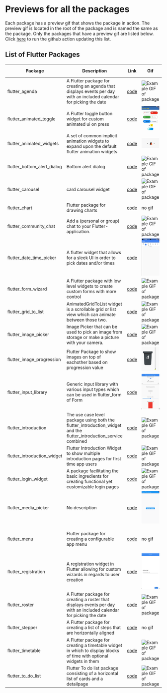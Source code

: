 # Previews for all the packages
Each package has a preview gif that shows the package in action. The preview gif is located in the root of the package and is named the same as the package.
Only the packages that have a preview gif are listed below.
Click [here](https://github.com/Iconica-Development/.github/actions/workflows/features.yml) to run the github action updating this list. 

## List of Flutter Packages

| Package | Description | Link | Gif | Image | Figma Design | Clickable prototype|
| ------- | ----------- | ---- | --- | ----- | ------------ | ------------------ |
| flutter_agenda | A Flutter package for creating an agenda that displays events per day with an included calendar for picking the date | [code](https://github.com/Iconica-Development/flutter_agenda) | ![Example GIF of package](https://github.com/Iconica-Development/flutter_agenda/blob/master/agenda.gif) |  no image |  | [Clickable Prototype](https://www.figma.com/proto/4WkjwynOz5wFeFBRqTHPeP/Iconica-Design-System?page-id=340%3A611\u0026amp;type=design\u0026amp;node-id=433-15620\u0026amp;viewport=-160%2C212%2C0.17\u0026amp;t=5fagYht1Mhp7ZCIJ-1\u0026amp;scaling=scale-down\u0026amp;starting-point-node-id=433%3A15620\u0026amp;show-proto-sidebar=1\u0026amp;mode=design\") |
| flutter_animated_toggle | A Flutter toggle button widget for custom animated ui on press | [code](https://github.com/Iconica-Development/flutter_animated_toggle) | ![Example GIF of package](https://github.com/Iconica-Development/flutter_animated_toggle/blob/master/animated_toggle.gif) |  no image | [Figma Design](https://www.figma.com/file/4WkjwynOz5wFeFBRqTHPeP/Iconica-Design-System?type=design\u0026amp;node-id=356%3A3326\u0026amp;mode=design\u0026amp;t=XulkAJNPQ32ARxWh-1\") |  |
| flutter_animated_widgets | A set of common implicit animation widgets to expand upon the default flutter animation widgets | [code](https://github.com/Iconica-Development/flutter_animated_widgets) | ![Example GIF of package](https://github.com/Iconica-Development/flutter_animated_widgets/blob/master/example.gif) |  no image | [Figma Design](https://www.figma.com/file/4WkjwynOz5wFeFBRqTHPeP/Iconica-Design-System?type=design\u0026amp;node-id=356%3A3329\u0026amp;mode=design\u0026amp;t=XulkAJNPQ32ARxWh-1\") |  |
| flutter_bottom_alert_dialog | Bottom alert dialog | [code](https://github.com/Iconica-Development/flutter_bottom_alert_dialog) | ![Example GIF of package](https://github.com/Iconica-Development/flutter_bottom_alert_dialog/blob/master/flutter_bottom_alert_dialog.gif) |  no image |  | [Clickable Prototype](https://www.figma.com/proto/4WkjwynOz5wFeFBRqTHPeP/Iconica-Design-System?type=design\u0026amp;node-id=340-611\u0026amp;viewport=-243%2C199%2C0.3\u0026amp;t=XulkAJNPQ32ARxWh-0\u0026amp;scaling=min-zoom\u0026amp;starting-point-node-id=430%3A15520\u0026amp;show-proto-sidebar=1\") |
| flutter_carousel | card carousel widget | [code](https://github.com/Iconica-Development/flutter_carousel) | ![Example GIF of package](https://github.com/Iconica-Development/flutter_carousel/blob/master/carousel.gif) |  no image | [Figma Design](https://www.figma.com/file/4WkjwynOz5wFeFBRqTHPeP/Iconica-Design-System?type=design\u0026amp;node-id=357%3A3335\u0026amp;mode=design\u0026amp;t=XulkAJNPQ32ARxWh-1\") |  |
| flutter_chart | Flutter package for drawing charts | [code](https://github.com/Iconica-Development/flutter_chart) |  no gif  | ![Example Image of package](https://github.com/Iconica-Development/flutter_chart/blob/master/example.png) | [Figma Design](https://www.figma.com/file/4WkjwynOz5wFeFBRqTHPeP/Iconica-Design-System?type=design\u0026amp;node-id=357%3A3339\u0026amp;mode=design\u0026amp;t=XulkAJNPQ32ARxWh-1\") |  |
| flutter_community_chat | Add a (personal or group) chat to your Flutter-application. | [code](https://github.com/Iconica-Development/flutter_community_chat) | ![Example GIF of package](https://github.com/Iconica-Development/flutter_community_chat/blob/master/example.gif) |  no image |  | [Clickable Prototype](https://www.figma.com/proto/PRJoVXQ5aOjAICfkQdAq2A/Iconica-User-Stories?page-id=1%3A2\u0026amp;type=design\u0026amp;node-id=56-6837\u0026amp;viewport=279%2C2452%2C0.2\u0026amp;t=E7Al3Xng2WXnbCEQ-1\u0026amp;scaling=scale-down\u0026amp;starting-point-node-id=56%3A6837\u0026amp;mode=design\") |
| flutter_date_time_picker | A flutter widget that allows for a sleek UI in order to pick dates and/or times | [code](https://github.com/Iconica-Development/flutter_date_time_picker) | ![Example GIF of package](https://github.com/Iconica-Development/flutter_date_time_picker/blob/master/dropdown_date_time_picker.gif) |  no image |  | [Clickable Prototype](https://www.figma.com/proto/4WkjwynOz5wFeFBRqTHPeP/Iconica-Design-System?type=design\u0026amp;node-id=340-611\u0026amp;viewport=-1987%2C15%2C0.3\u0026amp;t=XulkAJNPQ32ARxWh-0\u0026amp;scaling=min-zoom\u0026amp;starting-point-node-id=381%3A8571\u0026amp;show-proto-sidebar=1\") |
| flutter_form_wizard | A Flutter package with low level widgets to create custom forms with more control | [code](https://github.com/Iconica-Development/flutter_form_wizard) | ![Example GIF of package](https://github.com/Iconica-Development/flutter_form_wizard/blob/master/flutter_form.gif) |  no image |  | [Clickable Prototype](https://www.figma.com/proto/4WkjwynOz5wFeFBRqTHPeP/Iconica-Design-System?type=design\u0026amp;node-id=340-611\u0026amp;viewport=-201%2C47%2C0.11\u0026amp;t=XulkAJNPQ32ARxWh-0\u0026amp;scaling=min-zoom\u0026amp;starting-point-node-id=516%3A2399\u0026amp;show-proto-sidebar=1\") |
| flutter_grid_to_list | AnimatedGridToList widget is a scrollable grid or list view which can animate between those two. | [code](https://github.com/Iconica-Development/flutter_grid_to_list) | ![Example GIF of package](https://github.com/Iconica-Development/flutter_grid_to_list/blob/master/flutter_grid_to_list.gif) |  no image |  |  |
| flutter_image_picker | Image Picker that can be used to pick an image from storage or make a picture with your camera. | [code](https://github.com/Iconica-Development/flutter_image_picker) | ![Example GIF of package](https://github.com/Iconica-Development/flutter_image_picker/blob/master/flutter_image_picker.gif) |  no image |  |  |
| flutter_image_progression | Flutter Package to show images on top of eachother based on progression value | [code](https://github.com/Iconica-Development/flutter_image_progression) | ![Example GIF of package](https://github.com/Iconica-Development/flutter_image_progression/blob/master/flutter_image_progression.gif) |  no image |  | [Clickable Prototype](https://www.figma.com/proto/4WkjwynOz5wFeFBRqTHPeP/Iconica-Design-System?type=design\u0026amp;node-id=340-611\u0026amp;viewport=444%2C-314%2C0.06\u0026amp;t=XulkAJNPQ32ARxWh-0\u0026amp;scaling=min-zoom\u0026amp;starting-point-node-id=516%3A2597\u0026amp;show-proto-sidebar=1\") |
| flutter_input_library | Generic input library with various input types which can be used in flutter_form of Form | [code](https://github.com/Iconica-Development/flutter_input_library) | ![Example GIF of package](https://github.com/Iconica-Development/flutter_input_library/blob/master/flutter_input_library.gif) |  no image | [Figma Design](https://www.figma.com/file/4WkjwynOz5wFeFBRqTHPeP/Iconica-Design-System?type=design\u0026amp;node-id=357%3A3360\u0026amp;mode=design\u0026amp;t=XulkAJNPQ32ARxWh-1\") |  |
| flutter_introduction | The use case level package using both the flutter_introduction_widget and the flutter_introduction_service combined | [code](https://github.com/Iconica-Development/flutter_introduction) | ![Example GIF of package](https://github.com/Iconica-Development/flutter_introduction/blob/master/flutter_introduction_widget.gif) |  no image |  |  |
| flutter_introduction_widget | Flutter Introduction Widget to show multiple introduction pages for first time app users | [code](https://github.com/Iconica-Development/flutter_introduction_widget) | ![Example GIF of package](https://github.com/Iconica-Development/flutter_introduction_widget/blob/master/flutter_introduction_widget.gif) |  no image |  |  |
| flutter_login_widget | A package facilitating the basic ingredients for creating functional yet customizable login pages | [code](https://github.com/Iconica-Development/flutter_login_widget) | ![Example GIF of package](https://github.com/Iconica-Development/flutter_login_widget/blob/master/flutter_login.gif) |  no image |  |  |
| flutter_media_picker | No description | [code](https://github.com/Iconica-Development/flutter_media_picker) | ![Example GIF of package](https://github.com/Iconica-Development/flutter_media_picker/blob/master/flutter_media_picker.gif) |  no image |  |  |
| flutter_menu | Flutter package for creating a configurable app menu | [code](https://github.com/Iconica-Development/flutter_menu) |  no gif  | ![Example Image of package](https://github.com/Iconica-Development/flutter_menu/blob/master/example_screenshot.png) |  |  |
| flutter_registration | A registration widget in Flutter allowing for custom wizards in regards to user creation | [code](https://github.com/Iconica-Development/flutter_registration) | ![Example GIF of package](https://github.com/Iconica-Development/flutter_registration/blob/master/flutter_registration.gif) |  no image |  |  |
| flutter_roster | A Flutter package for creating a roster that displays events per day with an included calendar for picking the date | [code](https://github.com/Iconica-Development/flutter_roster) | ![Example GIF of package](https://github.com/Iconica-Development/flutter_roster/blob/master/flutter_roster.gif) |  no image |  |  |
| flutter_stepper | A Flutter package for creating a list of steps that are horizontally aligned | [code](https://github.com/Iconica-Development/flutter_stepper) |  no gif  | ![Example Image of package](https://github.com/Iconica-Development/flutter_stepper/blob/master/screenshot.png) |  |  |
| flutter_timetable | A Flutter package for creating a timetable widget in which to display blocks of time with optional widgets in them | [code](https://github.com/Iconica-Development/flutter_timetable) | ![Example GIF of package](https://github.com/Iconica-Development/flutter_timetable/blob/master/flutter_timetable.gif) |  no image |  |  |
| flutter_to_do_list | Flutter To do list package consisting of a horizontal list of cards and a detailpage | [code](https://github.com/Iconica-Development/flutter_to_do_list) | ![Example GIF of package](https://github.com/Iconica-Development/flutter_to_do_list/blob/master/to_do_list.gif) |  no image |  |  |
